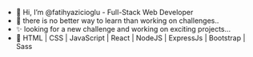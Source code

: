 - 👋 Hi, I’m @fatihyazicioglu -  Full-Stack Web Developer
- 👀 there is no better way to learn than working on challenges..
- ✨ looking for a new challenge and working on exciting projects...
- 🌱 HTML | CSS | JavaScript | React | NodeJS | ExpressJs | Bootstrap | Sass



<!---
fatihyazicioglu/fatihyazicioglu is a ✨ special ✨ repository because its `README.md` (this file) appears on your GitHub profile.
You can click the Preview link to take a look at your changes.
--->
